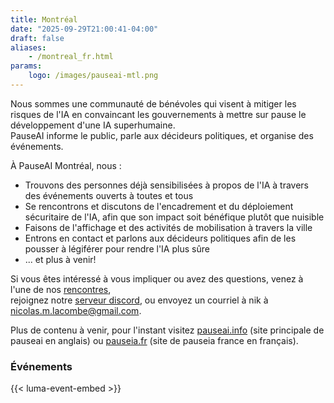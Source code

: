```yaml
---
title: Montréal
date: "2025-09-29T21:00:41-04:00"
draft: false
aliases:
    - /montreal_fr.html
params:
    logo: /images/pauseai-mtl.png
---
```

Nous sommes une communauté de bénévoles qui visent à mitiger
les risques de l'IA en convaincant les gouvernements à
mettre sur pause le développement d'une IA superhumaine.  
PauseAI informe le public, parle aux décideurs politiques, et organise des événements.

À PauseAI Montréal, nous :

- Trouvons des personnes déjà sensibilisées à propos de l'IA à travers des événements ouverts à toutes et tous
- Se rencontrons et discutons de l'encadrement et du déploiement sécuritaire de l'IA, afin que son impact soit bénéfique plutôt que nuisible
- Faisons de l'affichage et des activités de mobilisation à travers la ville
- Entrons en contact et parlons aux décideurs politiques afin de les pousser à légiférer pour rendre l'IA plus sûre
- ... et plus à venir!

Si vous êtes intéressé à vous impliquer ou avez des questions,
venez à l'une de nos [rencontres](https://luma.com/pauseaimtl),  
rejoignez notre [serveur discord](../mtl/discord.html),
ou envoyez un courriel à nik à <nicolas.m.lacombe@gmail.com>.

Plus de contenu à venir, pour l'instant visitez
[pauseai.info](https://pauseai.info) (site principale de pauseai en anglais) ou
[pauseia.fr](https://pauseia.fr) (site de pauseia france en français).

### Événements
{{< luma-event-embed >}}
